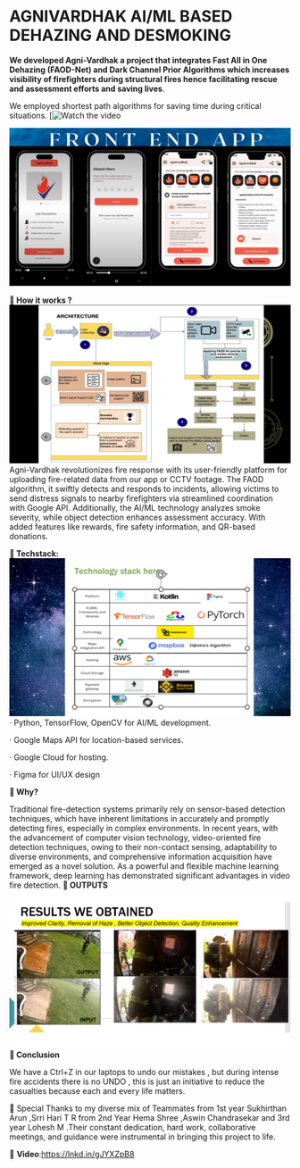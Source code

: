 <!DOCTYPE html>
<html>
<head>
    
</head>
<body>
    <h1 style="text-transform: uppercase;">Agnivardhak AI/ML Based Dehazing and Desmoking</h1>
</body>
</html>

**We developed Agni-Vardhak a project that integrates Fast All in One Dehazing (FAOD-Net) and Dark Channel Prior Algorithms which increases visibility of firefighters during structural fires hence facilitating rescue and assessment efforts and saving lives**.

We employed shortest path algorithms for saving time during critical situations.
[![Watch the video](https://github.com/user-attachments/assets/561cfb1b-9c34-4e02-8669-b31aadb11eab)

![logo](https://github.com/ipsita-kar/Agni-Vardhak-AI-ML-Fire-detection-and-evacuation/blob/main/Blue%20Simple%20Keep%20Calm%20Desktop%20Wallpaper.png)



**📌 How it works ?**
![logo](https://github.com/ipsita-kar/Agni-Vardhak-AI-ML-Fire-detection-and-evacuation/blob/main/Blue%20Simple%20Keep%20Calm%20Desktop%20Wallpaper%20(2).png)
Agni-Vardhak revolutionizes fire response with its user-friendly platform for uploading fire-related data from our app or CCTV footage. The FAOD algorithm, it swiftly detects and responds to incidents, allowing victims to send distress signals to nearby firefighters via streamlined coordination with Google API. Additionally, the AI/ML technology analyzes smoke severity, while object detection enhances assessment accuracy. With added features like rewards, fire safety information, and QR-based donations.

**📌 Techstack:**
![logo](https://github.com/ipsita-kar/Agni-Vardhak-AI-ML-Fire-detection-and-evacuation/blob/main/Blue%20Simple%20Keep%20Calm%20Desktop%20Wallpaper%20(1).png)
· Python, TensorFlow, OpenCV for AI/ML development.

· Google Maps API for location-based services.

· Google Cloud for hosting.

· Figma for UI/UX design

**📌 Why?**

Traditional fire-detection systems primarily rely on sensor-based detection techniques, which have inherent limitations in accurately and promptly detecting fires, especially in complex environments. In recent years, with the advancement of computer vision technology, video-oriented fire detection techniques, owing to their non-contact sensing, adaptability to diverse environments, and comprehensive information acquisition have emerged as a novel solution. As a powerful and flexible machine learning framework, deep learning has demonstrated significant advantages in video fire detection.
**📌 OUTPUTS**
![logo](https://github.com/ipsita-kar/Agni-Vardhak-AI-ML-Fire-detection-and-evacuation/blob/main/Blue%20Simple%20Keep%20Calm%20Desktop%20Wallpaper%20(3).png)
**📌 Conclusion**


We have a Ctrl+Z in our laptops to undo our mistakes , but during intense fire accidents there is no UNDO , this is just an initiative to reduce the casualties because each and every life matters.

📌 Special Thanks to my diverse mix of Teammates from 1st year Sukhirthan Arun ,Srri Hari T R from 2nd Year Hema Shree ,Aswin Chandrasekar and 3rd year Lohesh M .Their constant dedication, hard work, collaborative meetings, and guidance were instrumental in bringing this project to life.

📌 **Video**:https://lnkd.in/gJYXZpB8

